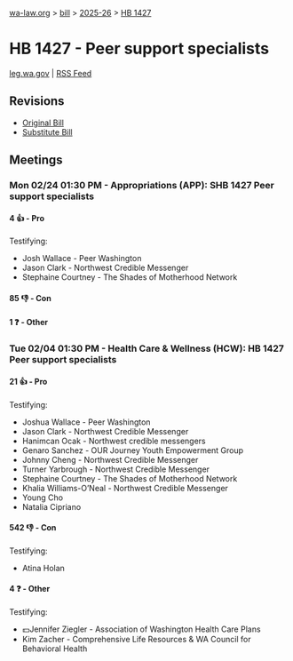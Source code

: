 [wa-law.org](/) > [bill](/bill/) > [2025-26](/bill/2025-26/) > [HB 1427](/bill/2025-26/hb/1427/)

# HB 1427 - Peer support specialists
[leg.wa.gov](https://app.leg.wa.gov/billsummary?BillNumber=1427&Year=2025&Initiative=false) | [RSS Feed](./rss.xml)

## Revisions
* [Original Bill](1/)
* [Substitute Bill](S/)

## Meetings
### Mon 02/24 01:30 PM - Appropriations (APP): SHB 1427 Peer support specialists
#### 4 👍 - Pro
Testifying:
* Josh Wallace - Peer Washington
* Jason Clark - Northwest Credible Messenger
* Stephaine Courtney - The Shades of Motherhood Network

#### 85 👎 - Con

#### 1 ❓ - Other

### Tue 02/04 01:30 PM - Health Care & Wellness (HCW): HB 1427 Peer support specialists
#### 21 👍 - Pro
Testifying:
* Joshua Wallace - Peer Washington
* Jason Clark - Northwest Credible Messenger
* Hanimcan Ocak - Northwest credible messengers
* Genaro Sanchez - OUR Journey Youth Empowerment Group
* Johnny Cheng - Northwest Credible Messenger
* Turner Yarbrough - Northwest Credible Messenger
* Stephaine Courtney - The Shades of Motherhood Network
* Khalia Williams-O’Neal - Northwest Credible Messenger
* Young Cho
* Natalia Cipriano

#### 542 👎 - Con
Testifying:
* Atina Holan

#### 4 ❓ - Other
Testifying:
* 💵Jennifer Ziegler - Association of Washington Health Care Plans
* Kim Zacher - Comprehensive Life Resources & WA Council for Behavioral Health
